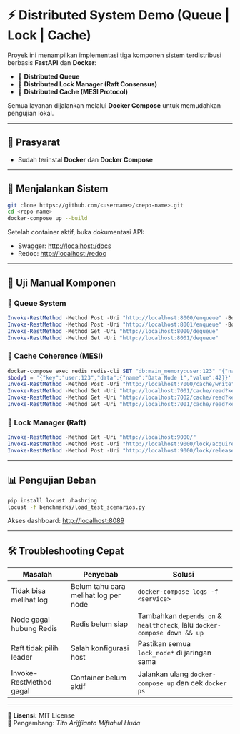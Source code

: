 # ⚡ Distributed System Demo (Queue | Lock | Cache)

Proyek ini menampilkan implementasi tiga komponen sistem terdistribusi berbasis **FastAPI** dan **Docker**:
- 📨 **Distributed Queue**
- 🔐 **Distributed Lock Manager (Raft Consensus)**
- 💾 **Distributed Cache (MESI Protocol)**

Semua layanan dijalankan melalui **Docker Compose** untuk memudahkan pengujian lokal.

---

## 🧰 Prasyarat
- Sudah terinstal **Docker** dan **Docker Compose**

---

## 🚀 Menjalankan Sistem

```bash
git clone https://github.com/<username>/<repo-name>.git
cd <repo-name>
docker-compose up --build
```

Setelah container aktif, buka dokumentasi API:
- Swagger: [http://localhost:<port>/docs](http://localhost:<port>/docs)
- Redoc: [http://localhost:<port>/redoc](http://localhost:<port>/redoc)

---

## 🧪 Uji Manual Komponen

### 📨 Queue System
```powershell
Invoke-RestMethod -Method Post -Uri "http://localhost:8000/enqueue" -Body '{"message":"Halo dari node 1"}' -ContentType "application/json"
Invoke-RestMethod -Method Post -Uri "http://localhost:8001/enqueue" -Body '{"message":"Tes dari node 2"}' -ContentType "application/json"
Invoke-RestMethod -Method Get -Uri "http://localhost:8000/dequeue"
Invoke-RestMethod -Method Get -Uri "http://localhost:8001/dequeue"
```

### 💾 Cache Coherence (MESI)
```powershell
docker-compose exec redis redis-cli SET "db:main_memory:user:123" '{"name": "Data Awal", "value": 0}'
$body1 = '{"key":"user:123","data":{"name":"Data Node 1","value":42}}'
Invoke-RestMethod -Method Post -Uri "http://localhost:7000/cache/write" -Body $body1 -ContentType "application/json"
Invoke-RestMethod -Method Get -Uri "http://localhost:7001/cache/read?key=user:123"
Invoke-RestMethod -Method Get -Uri "http://localhost:7002/cache/read?key=user:123"
Invoke-RestMethod -Method Get -Uri "http://localhost:7001/cache/read?key=user:123"
```

### 🔐 Lock Manager (Raft)
```powershell
Invoke-RestMethod -Method Get -Uri "http://localhost:9000/"
Invoke-RestMethod -Method Post -Uri "http://localhost:9000/lock/acquire" -Body '{"lock_name":"demo","client_id":"c1","timeout_sec":5}' -ContentType "application/json"
Invoke-RestMethod -Method Post -Uri "http://localhost:9000/lock/release" -Body '{"lock_name":"demo","client_id":"c1"}' -ContentType "application/json"
```

---

## 📊 Pengujian Beban

```bash
pip install locust uhashring
locust -f benchmarks/load_test_scenarios.py
```

Akses dashboard: [http://localhost:8089](http://localhost:8089)

---

## 🛠️ Troubleshooting Cepat

| Masalah | Penyebab | Solusi |
|----------|-----------|--------|
| Tidak bisa melihat log | Belum tahu cara melihat log per node | `docker-compose logs -f <service>` |
| Node gagal hubung Redis | Redis belum siap | Tambahkan `depends_on` & `healthcheck`, lalu `docker-compose down && up` |
| Raft tidak pilih leader | Salah konfigurasi host | Pastikan semua `lock_node*` di jaringan sama |
| Invoke-RestMethod gagal | Container belum aktif | Jalankan ulang `docker-compose up` dan cek `docker ps` |

---

📄 **Lisensi:** MIT License  
👤 Pengembang: *Tito Ariffianto Miftahul Huda*
